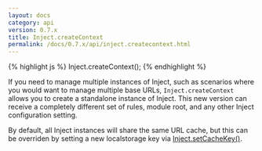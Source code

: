 ```yaml
---
layout: docs
category: api
version: 0.7.x
title: Inject.createContext
permalink: /docs/0.7.x/api/inject.createcontext.html
---
```


{% highlight js %}
Inject.createContext();
{% endhighlight %}

If you need to manage multiple instances of Inject, such as scenarios where you would want to manage multiple base URLs, `Inject.createContext` allows you to create a standalone instance of Inject. This new version can receive a completely different set of rules, module root, and any other Inject configuration setting.

By default, all Inject instances will share the same URL cache, but this can be overriden by setting a new localstorage key via [Inject.setCacheKey()](/docs/0.7.x/api/inject.setCacheKey.html).
